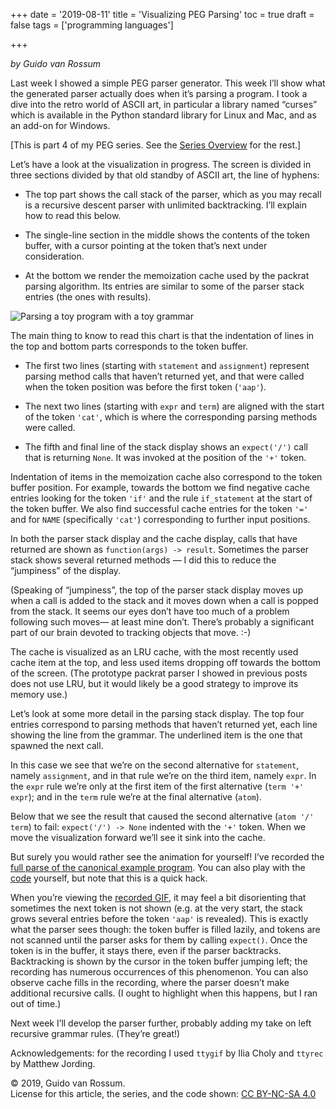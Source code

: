 +++
date = '2019-08-11'
title = 'Visualizing PEG Parsing'
toc = true
draft = false
tags = ['programming languages']

+++

*by Guido van Rossum*

Last week I showed a simple PEG parser generator. This week I’ll show what the generated parser actually does when it’s parsing a program. I took a dive into the retro world of ASCII art, in particular a library named “curses” which is available in the Python standard library for Linux and Mac, and as an add-on for Windows.

[This is part 4 of my PEG series. See the 
[Series Overview](/posts/peg-series) for the rest.]

Let’s have a look at the visualization in progress. The screen is divided in three sections divided by that old standby of ASCII art, the line of hyphens:

* The top part shows the call stack of the parser, which as you may recall is a recursive descent parser with unlimited backtracking. I’ll explain how to read this below.

* The single-line section in the middle shows the contents of the token buffer, with a cursor pointing at the token that’s next under consideration.

* At the bottom we render the memoization cache used by the packrat parsing algorithm. Its entries are similar to some of the parser stack entries (the ones with results).

![Parsing a toy program with a toy grammar](/screens/peg/screenshot.webp)

The main thing to know to read this chart is that the indentation of lines in the top and bottom parts corresponds to the token buffer.

* The first two lines (starting with `statement` and `assignment`) represent parsing method calls that haven’t returned yet, and that were called when the token position was before the first token (`'aap'`).

* The next two lines (starting with `expr` and `term`) are aligned with the start of the token `'cat'`, which is where the corresponding parsing methods were called.

* The fifth and final line of the stack display shows an `expect('/')` call that is returning `None`. It was invoked at the position of the `'+'` token.

Indentation of items in the memoization cache also correspond to the token buffer position. For example, towards the bottom we find negative cache entries looking for the token `'if'` and the rule `if_statement` at the start of the token buffer. We also find successful cache entries for the token `'='` and for `NAME` (specifically `'cat'`) corresponding to further input positions.

In both the parser stack display and the cache display, calls that have returned are shown as `function(args) -> result`. Sometimes the parser stack shows several returned methods — I did this to reduce the “jumpiness” of the display.

(Speaking of “jumpiness”, the top of the parser stack display moves up when a call is added to the stack and it moves down when a call is popped from the stack. It seems our eyes don’t have too much of a problem following such moves— at least mine don’t. There’s probably a significant part of our brain devoted to tracking objects that move. :-)

The cache is visualized as an LRU cache, with the most recently used cache item at the top, and less used items dropping off towards the bottom of the screen. (The prototype packrat parser I showed in previous posts does not use LRU, but it would likely be a good strategy to improve its memory use.)

Let’s look at some more detail in the parsing stack display. The top four entries correspond to parsing methods that haven’t returned yet, each line showing the line from the grammar. The underlined item is the one that spawned the next call.

In this case we see that we’re on the second alternative for `statement`, namely `assignment`, and in that rule we’re on the third item, namely `expr`. In the `expr` rule we’re only at the first item of the first alternative (`term '+' expr`); and in the `term` rule we’re at the final alternative (`atom`).

Below that we see the result that caused the second alternative (`atom '/' term`) to fail: `expect('/') -> None` indented with the `'+'` token. When we move the visualization forward we’ll see it sink into the cache.

But surely you would rather see the animation for yourself! I’ve recorded the
[full parse of the canonical example program](/screens/peg/tty.gif). You can also play with the 
[code](https://github.com/we-like-parsers/pegen_experiments/tree/2210f733afd0c5450a5a5ab6412d22dccade822b/story3)
yourself, but note that this is a quick hack.

When you’re viewing the
[recorded GIF](/screens/peg/tty.gif),
it may feel a bit disorienting that sometimes the next token is not shown (e.g. at the very start, the stack grows several entries before the token `'aap'` is revealed). This is exactly what the parser sees though: the token buffer is filled lazily, and tokens are not scanned until the parser asks for them by calling `expect()`. Once the token is in the buffer, it stays there, even if the parser backtracks. Backtracking is shown by the cursor in the token buffer jumping left; the recording has numerous occurrences of this phenomenon. You can also observe cache fills in the recording, where the parser doesn’t make additional recursive calls. (I ought to highlight when this happens, but I ran out of time.)

Next week I’ll develop the parser further, probably adding my take on left recursive grammar rules. (They’re great!)

Acknowledgements: for the recording I used `ttygif` by Ilia Choly and `ttyrec` by Matthew Jording.

© 2019, Guido van Rossum.<br>
License for this article, the series, and the code shown:
[CC BY-NC-SA 4.0](https://creativecommons.org/licenses/by-nc-sa/4.0/)
